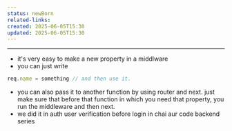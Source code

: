 ```yaml
---
status: newBorn
related-links: 
created: 2025-06-05T15:30
updated: 2025-06-05T15:30
---
```

---

- it's very easy to make a new property in a middlware
- you can just write 
```js
req.name = something // and then use it.
```
- you can also pass it to another function by using router and next. just make sure that before that function in which you need that property, you run the middleware and then next.
- we did it in auth user verification before login in chai aur code backend series